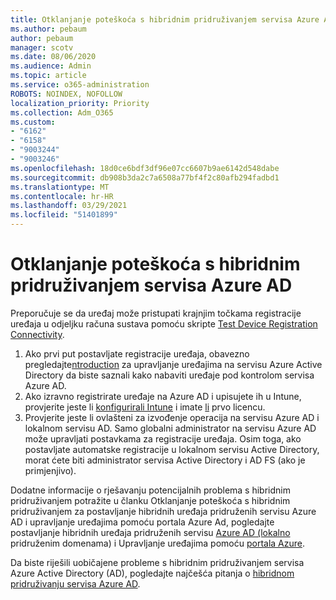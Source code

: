 ```yaml
---
title: Otklanjanje poteškoća s hibridnim pridruživanjem servisa Azure AD
ms.author: pebaum
author: pebaum
manager: scotv
ms.date: 08/06/2020
ms.audience: Admin
ms.topic: article
ms.service: o365-administration
ROBOTS: NOINDEX, NOFOLLOW
localization_priority: Priority
ms.collection: Adm_O365
ms.custom:
- "6162"
- "6158"
- "9003244"
- "9003246"
ms.openlocfilehash: 18d0ce6bdf3df96e07cc6607b9ae6142d548dabe
ms.sourcegitcommit: db908b3da2c7a6508a77bf4f2c80afb294fadbd1
ms.translationtype: MT
ms.contentlocale: hr-HR
ms.lasthandoff: 03/29/2021
ms.locfileid: "51401899"
---
```

# <a name="troubleshoot-hybrid-azure-ad-join"></a>Otklanjanje poteškoća s hibridnim pridruživanjem servisa Azure AD

Preporučuje se da uređaj može pristupati krajnjim točkama registracije uređaja u odjeljku računa sustava pomoću skripte [Test Device Registration Connectivity](https://docs.microsoft.com/samples/azure-samples/testdeviceregconnectivity/testdeviceregconnectivity/).

1. Ako prvi put postavljate registracije uređaja, obavezno pregledajte[ntroduction](https://docs.microsoft.com/samples/azure-samples/testdeviceregconnectivity/testdeviceregconnectivity/) za upravljanje uređajima na servisu Azure Active Directory da biste saznali kako nabaviti uređaje pod kontrolom servisa Azure AD.
1. Ako izravno registrirate uređaje na Azure AD i upisujete ih u Intune, provjerite jeste li [konfigurirali Intune](https://docs.microsoft.com/mem/intune/enrollment/device-enrollment?WT.mc_id=Portal-Microsoft_Azure_Support) i imate [li](https://docs.microsoft.com/mem/intune/fundamentals/licenses-assign?WT.mc_id=Portal-Microsoft_Azure_Support) prvo licencu.
1. Provjerite jeste li ovlašteni za izvođenje operacija na servisu Azure AD i lokalnom servisu AD. Samo globalni administrator na servisu Azure AD može upravljati postavkama za registracije uređaja. Osim toga, ako postavljate automatske registracije u lokalnom servisu Active Directory, morat ćete biti administrator servisa Active Directory i AD FS (ako je primjenjivo).

Dodatne informacije o rješavanju potencijalnih [](https://docs.microsoft.com/azure/active-directory/devices/troubleshoot-hybrid-join-windows-current) problema s hibridnim pridruživanjem potražite u članku Otklanjanje poteškoća s hibridnim pridruživanjem za postavljanje hibridnih uređaja pridruženih servisu Azure AD i upravljanje uređajima pomoću portala Azure Ad, pogledajte postavljanje hibridnih uređaja pridruženih servisu [Azure AD (lokalno](https://docs.microsoft.com/azure/active-directory/devices/hybrid-azuread-join-plan?WT.mc_id=Portal-Microsoft_Azure_Support) pridruženim domenama) i Upravljanje uređajima pomoću [portala Azure](https://docs.microsoft.com/azure/active-directory/devices/device-management-azure-portal?WT.mc_id=Portal-Microsoft_Azure_Support).

Da biste riješili uobičajene probleme s hibridnim pridruživanjem servisa Azure Active Directory (AD), pogledajte najčešća pitanja o [hibridnom pridruživanju servisa Azure AD](https://docs.microsoft.com/azure/active-directory/devices/faq#hybrid-azure-ad-join-faq).
